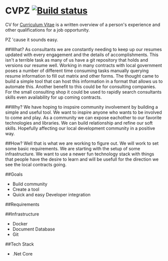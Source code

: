 # CVPZ [![Build status](__updateme__)](https://ci.appveyor.com/project/SouthSoundDevelopers/CVPZ)

CV for [Curriculum Vitae](https://en.wikipedia.org/wiki/Curriculum_vitae) is a written overview of a person's experience and other qualifications for a job opportunity.

PZ 'cause it sounds easy.

##What?
As consultants we are constantly needing to keep up our resumes updated with every engagement and the details of accomplishments. This isn't a terrible task as many of us have a git repository that holds and versions our resume well. Working in many contracts with local government poses a number of different time consuming tasks manually querying resume information to fill out matrix and other forms. The thought came to build a simple tool that can host this information in a format that allows us to automate this. Another benefit to this could be for consulting companies. For the small consulting shop it could be used to rapidly search consultants skills even availability for up coming contracts. 

##Why?
We have hoping to inspsire community involvement by building a simple and useful tool. We want to inspire anyone who wants to be involved to come and play. As a community we can expose eachother to our favorite technologies and libraries. We can build relationship and refine our soft skills. Hopefully affecting our local development community in a positive way. 

##How?
Well that is what we are working to figure out. We will work to set some basic requirements. We are starting with the setup of some infrastructure. We want to use a newer fun technology stack with things that people have the desire to learn and will be usefull for the direction we see the local contracts going.

##Goals
- Build community
- Create a tool
- Quick and easy Developer integration

##Requirements

##Infrastructure
- Docker
- Document Database
- Git

##Tech Stack
- .Net Core
